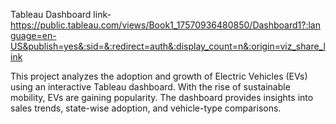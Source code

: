  Tableau Dashboard link-
https://public.tableau.com/views/Book1_17570936480850/Dashboard1?:language=en-US&publish=yes&:sid=&:redirect=auth&:display_count=n&:origin=viz_share_link

This project analyzes the adoption and growth of Electric Vehicles (EVs) using an interactive Tableau dashboard.
With the rise of sustainable mobility, EVs are gaining popularity. The dashboard provides insights into sales trends, state-wise adoption, and vehicle-type comparisons.
